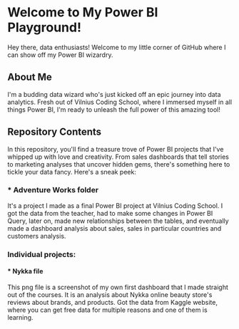 # Welcome to My Power BI Playground!

Hey there, data enthusiasts! Welcome to my little corner of GitHub where I can show off my Power BI wizardry.

## About Me

I'm a budding data wizard who's just kicked off an epic journey into data analytics. Fresh out of Vilnius Coding School, where I immersed myself in all things Power BI, I'm ready to unleash the full power of this amazing tool!

## Repository Contents

In this repository, you'll find a treasure trove of Power BI projects that I've whipped up with love and creativity. From sales dashboards that tell stories to marketing analyses that uncover hidden gems, there's something here to tickle your data fancy. Here's a sneak peek:

### * Adventure Works folder
It's a project I made as a final Power BI project at Vilnius Coding School. I got the data from the teacher, had to make some changes in Power BI Query, later on, made new relationships between the tables, and eventually made a dashboard analysis about sales, sales in particular countries and customers analysis.

### Individual projects:
#### * Nykka file
This png file is a screenshot of my own first dashboard that I made straight out of the courses. It is an analysis about Nykka online beauty store's reviews about brands, and products. Got the data from Kaggle website, where you can get free data for multiple reasons and one of them is learning.
